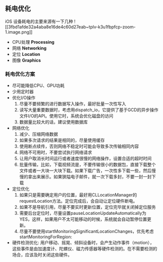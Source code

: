 ## 耗电优化
iOS 设备耗电的主要来源有一下几种
![[3fbd1afde32a4aba8e16de4c60d27eab~tplv-k3u1fbpfcp-zoom-1.image.png]]

* CPU处理 **Processing**
* 网络 **Networking**
* 定位 **Location**
* 图像 **Graphics**


### 耗电优化方案
* 尽可能降低CPU、GPU功耗
* 少用定时器
* 优化I/O操作
	1. 尽量不要频繁的进行数据写入操作，最好批量一次性写入
	2. 读写大量重要数据时，考虑用dispatch_io，它提供了基于GCD的异步操作文件I/O的API。使用它时，系统会优化磁盘的访问
	3. 数据量比较大的话，建议使用数据库
* 网络优化
	1. 减少、压缩网络数据
	2. 如果多次请求的结果是相同的，尽量使用缓存
	3. 使用断点续传，否则网络不稳定时可能会导致多次传输相同内容
	4. 网络不可用时，不要尝试执行网络请求
	5. 让用户取消长时间运行或者速度很慢的网络操作，设置合适的超时时间
	6. 批量传输，比如，下载视频流是，不要传输很小的数据包，直接下载整个文件或者一大块一大块下载。如果下载广告，一次性多下载一些，然后慢慢的拿出来展示。如果狭隘电子邮件，就一次下载多封，不要一封一封下载
* 定位优化
	1. 如果只是需要确定用户的位置，最好用CLLocationManager的requestLocation方法。定位完成后，会自动让定位硬件断电。
	2. 如果不是导航引用，尽量不要实时更新位置，定位完毕就关闭掉定位服务
	3. 需要后台定位时，尽量设置pauseLocationUpdateAutomatically为YES，这样，如果用户不太可能移动的时候，系统就会自动暂停位置更新。
	4. 尽量不要使用startMonitoringSignificantLocationChanges，优先考虑startMonitoringForRegion:
* 硬件检测优化:
用户移动、摇晃、倾斜设备时，会产生动作事件（motion），这些事件是由加速度计、陀螺仪、磁力传感器等硬件检测的。在不需要检测的场合，应该及时关闭这些硬件。